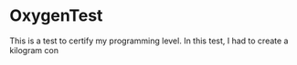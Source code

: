 # OxygenTest  
This is a test to certify my programming level. In this test, I had to create a kilogram con                                                                                   
      
